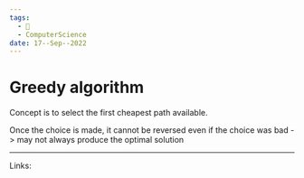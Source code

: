 ```yaml
---
tags:
  - 🌱
  - ComputerScience 
date: 17--Sep--2022
---
```


# Greedy algorithm

Concept is to select the first cheapest path available.

Once the choice is made, it cannot be reversed even if the choice was bad -> may not always produce the optimal solution

---
Links: 